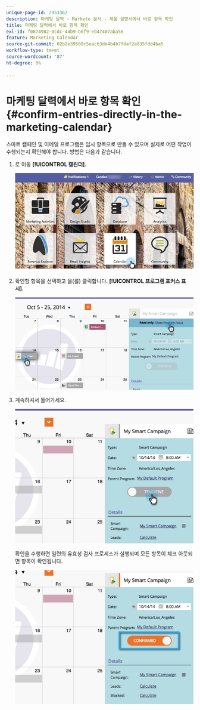 ```yaml
---
unique-page-id: 2953362
description: 마케팅 달력 - Marketo 문서 - 제품 설명서에서 바로 항목 확인
title: 마케팅 달력에서 바로 항목 확인
exl-id: f0074982-0cdc-44b9-b6f9-eb47407aba58
feature: Marketing Calendar
source-git-commit: 02b2e39580c5eac63de4b4b7fdaf2a835fdd4ba5
workflow-type: tm+mt
source-wordcount: '87'
ht-degree: 0%

---
```


# 마케팅 달력에서 바로 항목 확인 {#confirm-entries-directly-in-the-marketing-calendar}

스마트 캠페인 및 이메일 프로그램은 임시 항목으로 만들 수 있으며 실제로 어떤 작업이 수행되는지 확인해야 합니다. 방법은 다음과 같습니다.

1. 로 이동 **[!UICONTROL 캘린더]**.

   ![](assets/2017-05-10-15-30-47-5.png)

1. 확인할 항목을 선택하고 을(를) 클릭합니다. **[!UICONTROL 프로그램 포커스 표시]**.

   ![](assets/image2014-10-20-13-3a22-3a15.png)

1. 계속하셔서 들어가세요.

   ![](assets/image2014-10-20-13-3a22-3a26.png)

   확인을 수행하면 일련의 유효성 검사 프로세스가 실행되며 모든 항목이 체크 아웃되면 항목이 확인됩니다.

   ![](assets/image2014-10-20-13-3a22-3a36.png)
